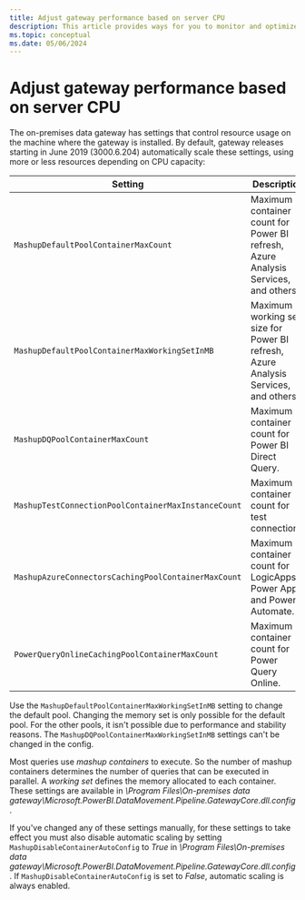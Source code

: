```yaml
---
title: Adjust gateway performance based on server CPU
description: This article provides ways for you to monitor and optimize the performance of the on-premises data gateway activities based on CPU capacity.
ms.topic: conceptual
ms.date: 05/06/2024
---
```


# Adjust gateway performance based on server CPU

The on-premises data gateway has settings that control resource usage on the machine where the gateway is installed. By default, gateway releases starting in June 2019 (3000.6.204) automatically scale these settings, using more or less resources depending on CPU capacity:

| Setting | Description
| -------- | ------|
| `MashupDefaultPoolContainerMaxCount` | Maximum container count for Power BI refresh, Azure Analysis Services, and others. |
| `MashupDefaultPoolContainerMaxWorkingSetInMB` | Maximum working set size for Power BI refresh, Azure Analysis Services, and others. |
| `MashupDQPoolContainerMaxCount` | Maximum container count for Power BI Direct Query. |
| `MashupTestConnectionPoolContainerMaxInstanceCount` | Maximum container count for test connections. |
| `MashupAzureConnectorsCachingPoolContainerMaxCount` | Maximum container count for LogicApps, Power Apps, and Power Automate. |
| `PowerQueryOnlineCachingPoolContainerMaxCount` | Maximum container count for Power Query Online. |

Use the `MashupDefaultPoolContainerMaxWorkingSetInMB` setting to change the default pool. Changing the memory set is only possible for the default pool. For the other pools, it isn't possible due to performance and stability reasons. The `MashupDQPoolContainerMaxWorkingSetInMB` settings can't be changed in the config.

Most queries use _mashup containers_ to execute. So the number of mashup containers determines the number of queries that can be executed in parallel. A _working set_ defines the memory allocated to each container. These settings are available in _\Program Files\On-premises data gateway\Microsoft.PowerBI.DataMovement.Pipeline.GatewayCore.dll.config_.

If you've changed any of these settings manually, for these settings to take effect you must also disable automatic scaling by setting `MashupDisableContainerAutoConfig` to _True_ in _\Program Files\On-premises data gateway\Microsoft.PowerBI.DataMovement.Pipeline.GatewayCore.dll.config_. If `MashupDisableContainerAutoConfig` is set to _False_, automatic scaling is always enabled.
